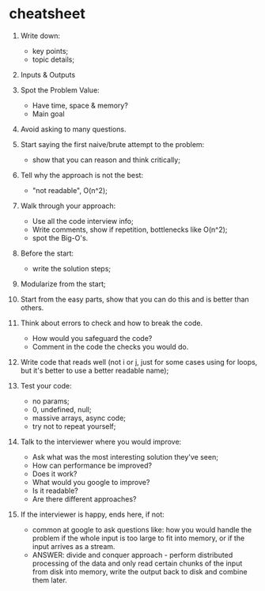 # cheatsheet

1. Write down:
   - key points;
   - topic details;

2. Inputs & Outputs

3. Spot the Problem Value:
    - Have time, space & memory?
    - Main goal

4. Avoid asking to many questions.

5. Start saying the first naive/brute attempt to the problem:
    - show that you can reason and think critically;

6. Tell why the approach is not the best:
    - "not readable", O(n^2);

7. Walk through your approach:
    - Use all the code interview info;
    - Write comments, show if repetition, bottlenecks like O(n^2);
    - spot the Big-O's.

8. Before the start:
    - write the solution steps;

9. Modularize from the start;

10. Start from the easy parts, show that you can do this and is better than others.

11. Think about errors to check and how to break the code.
    - How would you safeguard the code?
    - Comment in the code the checks you would do.

12. Write code that reads well (not i or j, just for some cases using for loops, but it's better to use a better readable name);

13. Test your code:
    - no params;
    - 0, undefined, null;
    - massive arrays, async code;
    - try not to repeat yourself;

14. Talk to the interviewer where you would improve:
    - Ask what was the most interesting solution they've seen;
    - How can performance be improved?
    - Does it work?
    - What would you google to improve?
    - Is it readable?
    - Are there different approaches?

15. If the interviewer is happy, ends here, if not:
    - common at google to ask questions like: how you would handle the problem if
      the whole input is too large to fit into memory, or if the input arrives as a stream.
    - ANSWER: divide and conquer approach - perform distributed processing of the data and only
      read certain chunks of the input from disk into memory, write the output back to disk and
      combine them later.